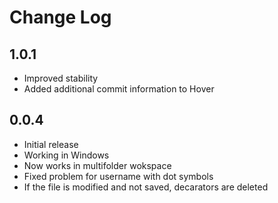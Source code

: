 # Change Log


## 1.0.1

- Improved stability
- Added additional commit information to Hover


## 0.0.4

- Initial release
- Working in Windows
- Now works in multifolder wokspace
- Fixed problem for username with dot symbols
- If the file is modified and not saved, decarators are deleted